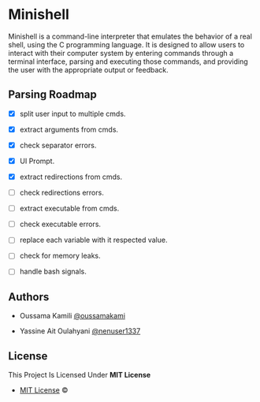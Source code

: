 
# Minishell

Minishell is a command-line interpreter that emulates the behavior of a real shell, using the C programming language. It is designed to allow users to interact with their computer system by entering commands through a terminal interface, parsing and executing those commands, and providing the user with the appropriate output or feedback.


## Parsing Roadmap

- [x]   split user input to multiple cmds.
- [x]   extract arguments from cmds.
- [x]   check separator errors.
- [x]   UI Prompt.
- [x]   extract redirections from cmds.
- [ ]   check redirections errors.
- [ ]   extract executable from cmds.
- [ ]   check executable errors.
- [ ]   replace each variable with it respected value.
- [ ]   check for memory leaks.
- [ ]   handle bash signals.


## Authors

- Oussama Kamili [@oussamakami](https://github.com/oussamakami)

- Yassine Ait Oulahyani [@nenuser1337](https://github.com/nenuser1337)

## License

This Project Is Licensed Under **MIT License**

- [MIT License](https://github.com/oussamakami/minishell/blob/master/LICENSE) &copy;

